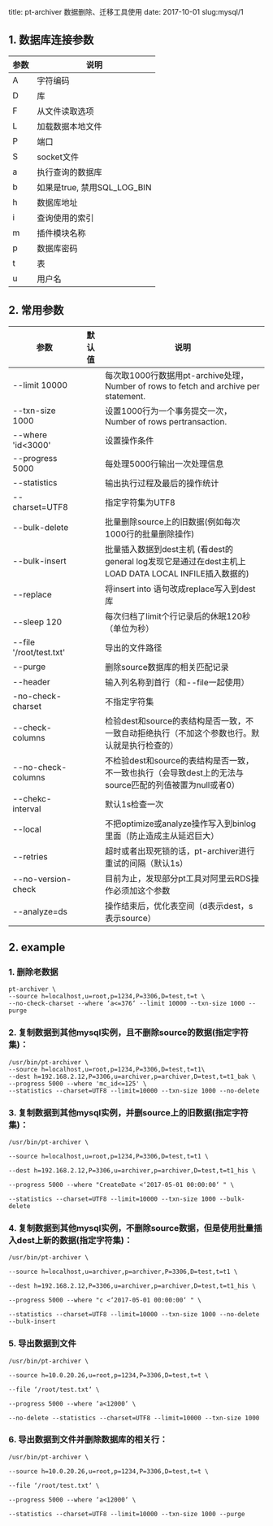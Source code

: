 title: pt-archiver 数据删除、迁移工具使用
date: 2017-10-01
slug:mysql/1

## 1. 数据库连接参数
|参数|说明|
| - | - |
| A | 字符编码|
| D | 库 |
| F | 从文件读取选项 |
| L | 加载数据本地文件 |
| P | 端口 |
| S | socket文件 |
| a | 执行查询的数据库 |
| b | 如果是true, 禁用SQL_LOG_BIN |
| h | 数据库地址 |
| i | 查询使用的索引 |
| m | 插件模块名称 |
| p | 数据库密码 |
| t | 表 |
| u | 用户名 |
## 2. 常用参数
|参数|默认值|说明|
| -| -| -|
|--limit 10000||每次取1000行数据用pt-archive处理，Number of rows to fetch and archive per statement.|
|--txn-size  1000 || 设置1000行为一个事务提交一次，Number of rows pertransaction.|
|--where 'id<3000' | |设置操作条件|
|--progress 5000 | | 每处理5000行输出一次处理信息|
| --statistics | | 输出执行过程及最后的操作统计|
|--charset=UTF8 | | 指定字符集为UTF8|
|--bulk-delete| | 批量删除source上的旧数据(例如每次1000行的批量删除操作) |
|--bulk-insert | | 批量插入数据到dest主机 (看dest的general log发现它是通过在dest主机上LOAD DATA LOCAL INFILE插入数据的)
|--replace | | 将insert into 语句改成replace写入到dest库|
|--sleep 120 | | 每次归档了limit个行记录后的休眠120秒（单位为秒）|
|--file '/root/test.txt'| | 导出的文件路径|
|--purge | | 删除source数据库的相关匹配记录|
|--header | | 输入列名称到首行（和--file一起使用）|
|-no-check-charset | | 不指定字符集|
|--check-columns | | 检验dest和source的表结构是否一致，不一致自动拒绝执行（不加这个参数也行。默认就是执行检查的）|
|--no-check-columns | | 不检验dest和source的表结构是否一致，不一致也执行（会导致dest上的无法与source匹配的列值被置为null或者0）|
|--chekc-interval  | | 默认1s检查一次|
|--local | | 不把optimize或analyze操作写入到binlog里面（防止造成主从延迟巨大）|
|--retries | | 超时或者出现死锁的话，pt-archiver进行重试的间隔（默认1s）|
|--no-version-check| | 目前为止，发现部分pt工具对阿里云RDS操作必须加这个参数|
|--analyze=ds| | 操作结束后，优化表空间（d表示dest，s表示source）|

## 2. example
### 1. 删除老数据
```
pt-archiver \
--source h=localhost,u=root,p=1234,P=3306,D=test,t=t \
--no-check-charset --where ‘a<=376‘ --limit 10000 --txn-size 1000 --purge
```

### 2. 复制数据到其他mysql实例，且不删除source的数据(指定字符集)：
```
/usr/bin/pt-archiver \
--source h=localhost,u=root,p=1234,P=3306,D=test,t=t1\
--dest h=192.168.2.12,P=3306,u=archiver,p=archiver,D=test,t=t1_bak \
--progress 5000 --where 'mc_id<=125' \
--statistics --charset=UTF8 --limit=10000 --txn-size 1000 --no-delete
```

### 3. 复制数据到其他mysql实例，并删source上的旧数据(指定字符集)：
```
/usr/bin/pt-archiver \

--source h=localhost,u=root,p=1234,P=3306,D=test,t=t1 \

--dest h=192.168.2.12,P=3306,u=archiver,p=archiver,D=test,t=t1_his \

--progress 5000 --where "CreateDate <‘2017-05-01 00:00:00‘ " \

--statistics --charset=UTF8 --limit=10000 --txn-size 1000 --bulk-delete
```

### 4. 复制数据到其他mysql实例，不删除source数据，但是使用批量插入dest上新的数据(指定字符集)：
```
/usr/bin/pt-archiver \

--source h=localhost,u=archiver,p=archiver,P=3306,D=test,t=t1 \

--dest h=192.168.2.12,P=3306,u=archiver,p=archiver,D=test,t=t1_his \

--progress 5000 --where "c <‘2017-05-01 00:00:00‘ " \

--statistics --charset=UTF8 --limit=10000 --txn-size 1000 --no-delete  --bulk-insert
```

### 5. 导出数据到文件
```
/usr/bin/pt-archiver \

--source h=10.0.20.26,u=root,p=1234,P=3306,D=test,t=t \

--file ‘/root/test.txt‘ \

--progress 5000 --where ‘a<12000‘ \

--no-delete --statistics --charset=UTF8 --limit=10000 --txn-size 1000
```

### 6. 导出数据到文件并删除数据库的相关行：
```
/usr/bin/pt-archiver \

--source h=10.0.20.26,u=root,p=1234,P=3306,D=test,t=t \

--file ‘/root/test.txt‘ \

--progress 5000 --where ‘a<12000‘ \

--statistics --charset=UTF8 --limit=10000 --txn-size 1000 --purge
```
